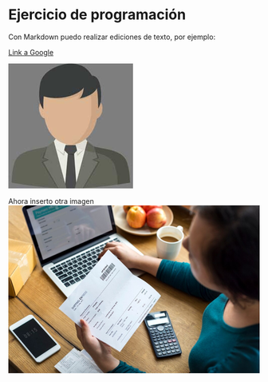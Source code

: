 # Ejercicio de programación

Con Markdown puedo realizar ediciones de texto, por ejemplo:

[Link a Google](www.google.com)

![Imagen](./Imagenes/Imagen_15.jpg)

Ahora inserto otra imagen
![Imagen 19](./Imagenes/Imagen_19.jpg)
